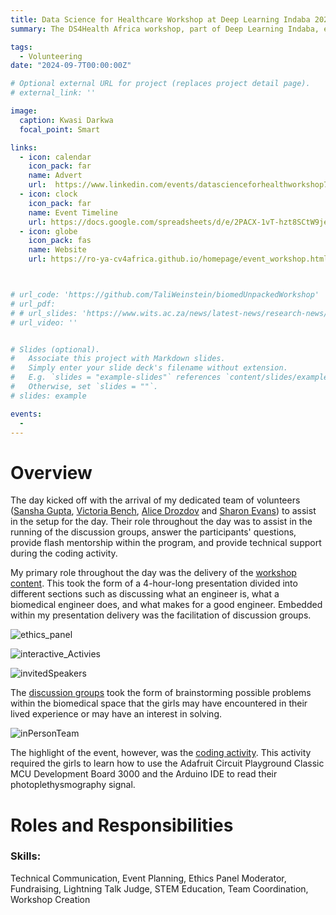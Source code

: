 ```yaml
---
title: Data Science for Healthcare Workshop at Deep Learning Indaba 2024
summary: The DS4Health Africa workshop, part of Deep Learning Indaba, explores deep learning's role in transforming African healthcare through collaboration and knowledge exchange. 

tags:
  - Volunteering
date: "2024-09-7T00:00:00Z"

# Optional external URL for project (replaces project detail page).
# external_link: ''

image:
  caption: Kwasi Darkwa
  focal_point: Smart

links:
  - icon: calendar
    icon_pack: far
    name: Advert
    url:  https://www.linkedin.com/events/datascienceforhealthworkshop7237104016520806401/comments/
  - icon: clock
    icon_pack: far
    name: Event Timeline
    url: https://docs.google.com/spreadsheets/d/e/2PACX-1vT-hzt8SCtW9jefQaRqrlbqQmRYtNz1ITH0pX2SVNduiWumZ-l5aS8LLc_BvSEvPrfW3Dk4M041Q4CM/pubhtml?gid=2136432519&single=true
  - icon: globe
    icon_pack: fas
    name: Website
    url: https://ro-ya-cv4africa.github.io/homepage/event_workshop.html



# url_code: 'https://github.com/TaliWeinstein/biomedUnpackedWorkshop'
# url_pdf: 
# # url_slides: 'https://www.wits.ac.za/news/latest-news/research-news/2021/2021-11/eie-open-day-2021.html'
# url_video: ''


# Slides (optional).
#   Associate this project with Markdown slides.
#   Simply enter your slide deck's filename without extension.
#   E.g. `slides = "example-slides"` references `content/slides/example-slides.md`.
#   Otherwise, set `slides = ""`.
# slides: example

events:
  - 
---
```



# Overview



The day kicked off with the arrival of my dedicated team of volunteers ([Sansha Gupta](https://www.linkedin.com/in/sansha-gupta-b94810184/), [Victoria Bench](https://www.linkedin.com/in/victoria-bench-258b1baa/), [Alice Drozdov](https://www.linkedin.com/in/alice-drozdov-005552180/) and [Sharon Evans](https://www.linkedin.com/in/sharon-evans-6b0ab1187/)) to assist in the setup for the day. Their role throughout the day was to assist in the running of the discussion groups, answer the participants' questions, provide flash mentorship within the program, and provide technical support during the coding activity. 



My primary role throughout the day was the delivery of the [workshop content](/uploads/WomEng/slides.pdf). This took the form of a 4-hour-long presentation divided into different sections such as discussing what an engineer is, what a biomedical engineer does, and what makes for a good engineer. Embedded within my presentation delivery was the facilitation of discussion groups. 

![ethics_panel](ethics_panel.png)

![interactive_Activies](interactive_Activities.jng)

![invitedSpeakers](invitedSpeakers.png)



The [discussion groups](/uploads/WomEng/VolenteerPack.pdf) took the form of brainstorming possible problems within the biomedical space that the girls may have encountered in their lived experience or may have an interest in solving. 

![inPersonTeam](inPersonTeam.png)

The highlight of the event, however, was the [coding activity](https://github.com/TaliWeinstein/biomedUnpackedWorkshop). This activity required the girls to learn how to use the Adafruit Circuit Playground Classic MCU Development Board 3000 and the Arduino IDE to read their photoplethysmography signal. 

# Roles and Responsibilities


### Skills: 
Technical Communication, Event Planning, Ethics Panel Moderator, Fundraising, Lightning Talk Judge, STEM Education, Team Coordination, Workshop Creation
